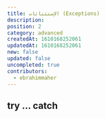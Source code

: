 ```yaml
---
title: اﻹستثنائات (Exceptions)
description: 
position: 2
category: advanced
createdAt: 1610168252061
updatedAt: 1610168252061
new: false
updated: false
uncompleted: true
contributors:
  - ebrahimmaher
---
```


## try ... catch
